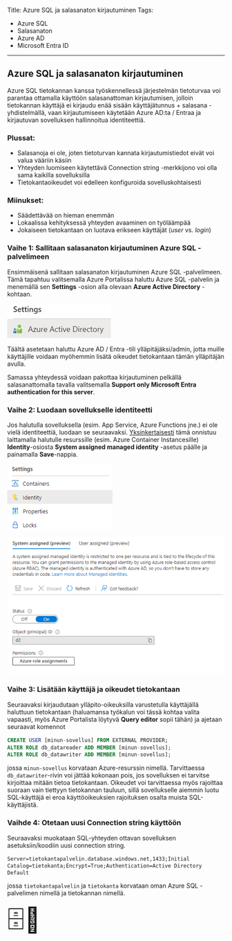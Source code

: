 Title: Azure SQL ja salasanaton kirjautuminen
Tags: 
  - Azure SQL
  - Salasanaton
  - Azure AD
  - Microsoft Entra ID
---

## Azure SQL ja salasanaton kirjautuminen

Azure SQL tietokannan kanssa työskennellessä järjestelmän tietoturvaa voi parantaa ottamalla käyttöön salasanattoman kirjautumisen, jolloin tietokannan käyttäjä ei kirjaudu enää sisään käyttäjätunnus + salasana -yhdistelmällä, vaan kirjautumiseen käytetään Azure AD:ta / Entraa ja kirjautuvan sovelluksen hallinnoitua identiteettiä.

### Plussat:

+ Salasanoja ei ole, joten tietoturvan kannata kirjautumistiedot eivät voi valua vääriin käsiin
+ Yhteyden luomiseen käytettävä Connection string -merkkijono voi olla sama kaikilla sovelluksilla
+ Tietokantaoikeudet voi edelleen konfiguroida sovelluskohtaisesti

### Miinukset:

- Säädettävää on hieman enemmän
- Lokaalissa kehityksessä yhteyden avaaminen on työläämpää
- Jokaiseen tietokantaan on luotava erikseen käyttäjät (*user* vs. *login*)

### Vaihe 1: Sallitaan salasanaton kirjautuminen Azure SQL -palvelimeen

Ensimmäisenä sallitaan salasanaton kirjautuminen Azure SQL -palvelimeen. Tämä tapahtuu valitsemalla Azure Portalissa haluttu Azure SQL -palvelin ja menemällä sen **Settings** -osion alla olevaan **Azure Active Directory** -kohtaan. 

![Settings Identity](../images/azure_sql_ad.png)

Täältä asetetaan haluttu Azure AD / Entra -tili ylläpitäjäksi/admin, jotta muille käyttäjille voidaan myöhemmin lisätä oikeudet tietokantaan tämän ylläpitäjän avulla.

Samassa yhteydessä voidaan pakottaa kirjautuminen pelkällä salasanattomalla tavalla valitsemalla **Support only Microsoft Entra authentication for this server**.

### Vaihe 2: Luodaan sovellukselle identiteetti

Jos halutulla sovelluksella (esim. App Service, Azure Functions jne.) ei ole vielä identiteettiä, luodaan se seuraavaksi.
[Yksinkertaisesti](https://learn.microsoft.com/en-us/azure/azure-app-configuration/howto-integrate-azure-managed-service-identity) tämä onnistuu laittamalla halutulle resurssille (esim. Azure Container Instancesille) **Identity**-osiosta **System assigned managed identity** -asetus päälle ja painamalla **Save**-nappia.

![Settings Identity](../images/azure_portal_settings_identity.png)  

![System assigned managed identity](../images/azure_portal_identity_system_assigned.png)  

### Vaihe 3: Lisätään käyttäjä ja oikeudet tietokantaan

Seuraavaksi kirjaudutaan ylläpito-oikeuksilla varustetulla käyttäjällä haluttuun tietokantaan (haluamansa työkalun voi tässä kohtaa valita vapaasti, myös Azure Portalista löytyvä **Query editor** sopii tähän) ja ajetaan seuraavat komennot

```sql
CREATE USER [minun-sovellus] FROM EXTERNAL PROVIDER;
ALTER ROLE db_datareader ADD MEMBER [minun-sovellus];
ALTER ROLE db_datawriter ADD MEMBER [minun-sovellus];
```

jossa `minun-sovellus` korvataan Azure-resurssin nimellä. Tarvittaessa `db_datawriter`-rivin voi jättää kokonaan pois, jos sovelluksen ei tarvitse kirjoittaa mitään tietoa tietokantaan. Oikeudet voi tarvittaessa myös rajoittaa suoraan vain tiettyyn tietokannan tauluun, sillä sovellukselle aiemmin luotu SQL-käyttäjä ei eroa käyttöoikeuksien rajoituksen osalta muista SQL-käyttäjistä.

### Vaihde 4: Otetaan uusi Connection string käyttöön

Seuraavaksi muokataan SQL-yhteyden ottavan sovelluksen asetuksiin/koodiin uusi connection string. 
```
Server=tietokantapalvelin.database.windows.net,1433;Initial Catalog=tietokanta;Encrypt=True;Authentication=Active Directory Default
```
jossa `tietokantapalvelin` ja `tietokanta` korvataan oman Azure SQL -palvelimen nimellä ja tietokannan nimellä.

<span style="font-size:4em;">🗄️🔏</span>
